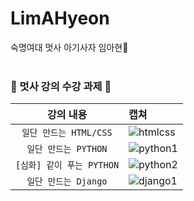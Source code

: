 # LimAHyeon
숙명여대 멋사 아기사자 임아현🦁
<br><br>
### 🦁 멋사 강의 수강 과제 🦁

| 강의 내용 | 캡쳐 | 
|:------:|:------|
|`일단 만드는 HTML/CSS`|![htmlcss](https://user-images.githubusercontent.com/80513699/165124445-3124d481-202a-4f98-994d-a0f2883c13fe.png)| 
|`일단 만드는 PYTHON`|![python1](https://user-images.githubusercontent.com/80513699/167406516-d4152eaf-6bcc-430a-96b9-b4e4c32a86f9.png)|
|`[심화] 같이 푸는 PYTHON`|![python2](https://user-images.githubusercontent.com/80513699/167406525-bf89bbf6-c8b0-4f4c-b38d-289f07552fdd.png)|
|`일단 만드는 Django`|![django1](https://user-images.githubusercontent.com/80513699/174626334-f57f8022-3111-4006-a6e8-4db2ad61e2a7.png)|
